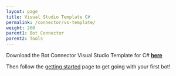 ```yaml
---
layout: page
title: Visual Studio Template C#
permalink: /connector/vs-template/
weight: 260
parent1: Bot Connector
parent2: Tools
---
```


Download the Bot Connector Visual Studio Template for C# **[here](http://aka.ms/bf-bc-vstemplate)**

Then follow the [getting started](/connector/getstarted/#getting-started-in-net) page to get going with your first bot!